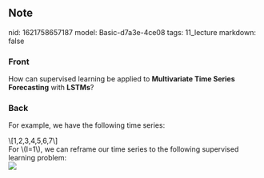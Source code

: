## Note
nid: 1621758657187
model: Basic-d7a3e-4ce08
tags: 11_lecture
markdown: false

### Front
How can supervised learning be applied to <b>Multivariate Time
Series Forecasting</b> with <b>LSTMs</b>?

### Back
For example, we have the following time series:
<div>
  \[1,2,3,4,5,6,7\]
</div>
<div>
  For \(I=1\), we can reframe our time series to the following
  supervised learning problem:
</div>
<div><img src=
"paste-db1b37d3a246286095b7fccfad4756c0d0036f11.jpg"></div>
